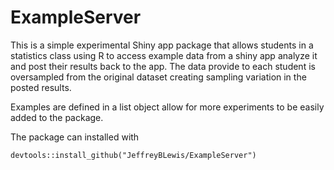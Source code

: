 # ExampleServer

This is a simple experimental Shiny app package that allows students in a statistics class using R to access example data from a shiny app analyze it and post their results back to the app.
The data provide to each student is oversampled from the original dataset creating sampling variation in the posted results.  

Examples are defined in a list object allow for more experiments to be easily added to the package.

The package can installed with

```{r}
devtools::install_github("JeffreyBLewis/ExampleServer") 
```


